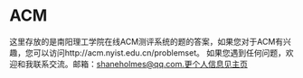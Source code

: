 # ACM
这里存放的是南阳理工学院在线ACM测评系统的题的答案，如果您对于ACM有兴趣，您可以访问http://acm.nyist.edu.cn/problemset。
如果您遇到任何问题，欢迎和我联系交流。邮箱：shaneholmes@qq.com.更个人信息见主页

